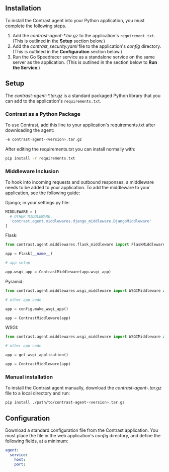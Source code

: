 <!--
title: "Python Agent Installation"
description: "Installing the Python Agent"
tags: "python agent installation"
-->

## Installation

To install the Contrast agent into your Python application, you must complete the following steps.  

1. Add the <i>contrast-agent-*.tar.gz</i> to the application's `requirement.txt`. (This is outlined in the <b>Setup</b> section below.) 
2. Add the *contrast_security.yaml* file to the application's *config* directory. (This is outlined in the **Configuration** section below.)
3. Run the Go Speedracer service as a standalone service on the same server as the application. (This is outlined in the section below to **Run the Service**.)

## Setup

The <i>contrast-agent-*.tar.gz</i> is a standard packaged Python library that you can add to the application's `requirements.txt`.

### Contrast as a Python Package

To use Contrast, add this line to your application's requirements.txt after downloading the agent:

``` python
-e contrast-agent-<version>.tar.gz
```

After editing the requirements.txt you can install normally with:

``` bash
pip install -r requirements.txt
```

### Middleware Inclusion

To hook into incoming requests and outbound responses, a middleware needs to be added to your application. To add the middleware to your application, see the following guide:


Django; in your settings.py file:

``` python
MIDDLEWARE = [
  # OTHER MIDDLEWARE,
  'contrast.agent.middlewares.django_middleware.DjangoMiddleware'
]
```

Flask:

``` python
from contrast.agent.middlewares.flask_middleware import FlaskMiddleware as ContrastMiddleware

app = Flask(__name__)

# app setup

app.wsgi_app = ContrastMiddleware(app.wsgi_app)
```

Pyramid:

``` python
from contrast.agent.middlewares.wsgi_middleware import WSGIMiddleware as ContrastMiddleware

# other app code

app = config.make_wsgi_app()

app = ContrastMiddleware(app)
```

WSGI:

``` python
from contrast.agent.middlewares.wsgi_middleware import WSGIMiddleware as ContrastMiddleware

# other app code

app = get_wsgi_application()

app = ContrastMiddleware(app)
```

### Manual installation

To install the Contrast agent manually, download the <i>contrast-agent-<version>.tar.gz</i> file to a local directory and run:

``` bash
pip install ./path/to/contrast-agent-<version>.tar.gz
``` 

## Configuration

Download a standard configuration file from the Contrast application. You must place the file in the web application's *config* directory, and define the following fields, at a minimum:

``` yaml
agent:
  service:
    host: 
    port:
```
